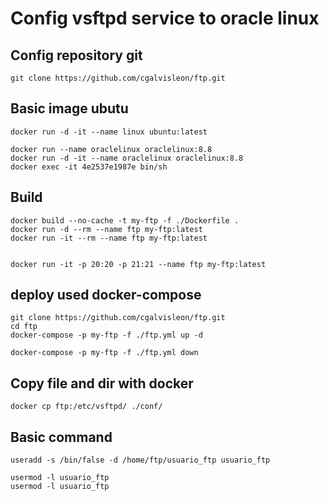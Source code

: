# Config vsftpd service to oracle linux

## Config repository git

```
git clone https://github.com/cgalvisleon/ftp.git
```

## Basic image ubutu

```
docker run -d -it --name linux ubuntu:latest

docker run --name oraclelinux oraclelinux:8.8
docker run -d -it --name oraclelinux oraclelinux:8.8
docker exec -it 4e2537e1987e bin/sh
```

## Build

```
docker build --no-cache -t my-ftp -f ./Dockerfile .
docker run -d --rm --name ftp my-ftp:latest
docker run -it --rm --name ftp my-ftp:latest


docker run -it -p 20:20 -p 21:21 --name ftp my-ftp:latest
```

## deploy used docker-compose

```
git clone https://github.com/cgalvisleon/ftp.git
cd ftp
docker-compose -p my-ftp -f ./ftp.yml up -d

docker-compose -p my-ftp -f ./ftp.yml down
```

## Copy file and dir with docker

```
docker cp ftp:/etc/vsftpd/ ./conf/
```

## Basic command

```
useradd -s /bin/false -d /home/ftp/usuario_ftp usuario_ftp

usermod -l usuario_ftp
usermod -l usuario_ftp
```
